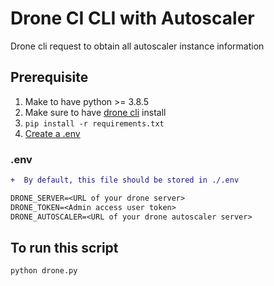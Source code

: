 # Drone CI CLI with Autoscaler
Drone cli request to obtain all autoscaler instance information

## Prerequisite 
1. Make to have python >= 3.8.5 
2. Make sure to have [drone cli](https://docs.drone.io/cli/install/) install
3. `pip install -r requirements.txt`
4. [Create a .env](#env)

### .env
```diff
+  By default, this file should be stored in ./.env

DRONE_SERVER=<URL of your drone server>
DRONE_TOKEN=<Admin access user token>
DRONE_AUTOSCALER=<URL of your drone autoscaler server>
```

## To run this script
`python drone.py`